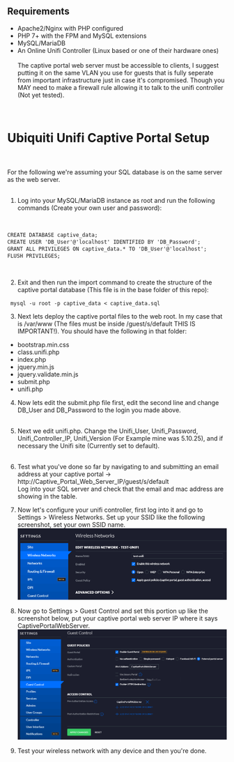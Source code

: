 ## Requirements
- Apache2/Nginx with PHP configured<br>
- PHP 7+ with the FPM and MySQL extensions<br>
- MySQL/MariaDB<br>
- An Online Unifi Controller (Linux based or one of their hardware ones)<br><br>
The captive portal web server must be accessible to clients, I suggest putting it on the same VLAN you use for guests that is fully seperate from important infrastructure just in case it's compromised. Though you MAY need to make a firewall rule allowing it to talk to the unifi controller (Not yet tested).<br>
<br><br>

# Ubiquiti Unifi Captive Portal Setup
<br><br>
For the following we're assuming your SQL database is on the same server as the web server.
<br><br>
1) Log into your MySQL/MariaDB instance as root and run the following commands (Create your own user and password):
<br>

```
CREATE DATABASE captive_data;
CREATE USER 'DB_User'@'localhost' IDENTIFIED BY 'DB_Password';
GRANT ALL PRIVILEGES ON captive_data.* TO 'DB_User'@'localhost';
FLUSH PRIVILEGES;
```

<br>

2) Exit and then run the import command to create the structure of the captive portal database (This file is in the base folder of this repo):<br>

```
 mysql -u root -p captive_data < captive_data.sql
```

3) Next lets deploy the captive portal files to the web root. In my case that is /var/www (The files must be inside /guest/s/default THIS IS IMPORTANT!). You should have the following in that folder:<br>

- bootstrap.min.css<br>
- class.unifi.php<br>
- index.php<br>
- jquery.min.js<br>
- jquery.validate.min.js<br>
- submit.php<br>
- unifi.php<br>

4) Now lets edit the submit.php file first, edit the second line and change DB_User and DB_Password to the login you made above.
<br><br>
5) Next we edit unifi.php. Change the Unifi_User, Unifi_Password, Unifi_Controller_IP, Unifi_Version (For Example mine was 5.10.25), and if necessary the Unifi site (Currently set to default).
<br><br>
6) Test what you've done so far by navigating to and submitting an email address at your captive portal -> http://Captive_Portal_Web_Server_IP/guest/s/default<br>
Log into your SQL server and check that the email and mac address are showing in the table.<br>

7) Now let's configure your unifi controller, first log into it and go to Settings > Wireless Networks. Set up your SSID like the following screenshot, set your own SSID name.<br>
![alt text](https://github.com/ITGoon/Captive-Portal-Email/blob/master/ubiquiti/setup_images/wireless_network.PNG)
8) Now go to Settings > Guest Control and set this portion up like the screenshot below, put your captive portal web server IP where it says CaptivePortalWebServer.<br>
![alt text](https://github.com/ITGoon/Captive-Portal-Email/blob/master/ubiquiti/setup_images/guest_control.PNG)
9) Test your wireless network with any device and then you're done.
